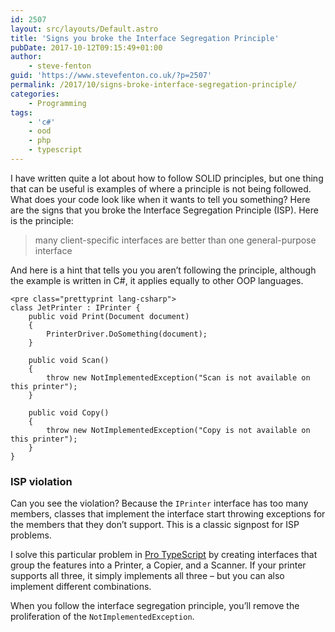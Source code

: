 ```yaml
---
id: 2507
layout: src/layouts/Default.astro
title: 'Signs you broke the Interface Segregation Principle'
pubDate: 2017-10-12T09:15:49+01:00
author:
    - steve-fenton
guid: 'https://www.stevefenton.co.uk/?p=2507'
permalink: /2017/10/signs-broke-interface-segregation-principle/
categories:
    - Programming
tags:
    - 'c#'
    - ood
    - php
    - typescript
---
```


I have written quite a lot about how to follow SOLID principles, but one thing that can be useful is examples of where a principle is not being followed. What does your code look like when it wants to tell you something? Here are the signs that you broke the Interface Segregation Principle (ISP). Here is the principle:

> many client-specific interfaces are better than one general-purpose interface

And here is a hint that tells you you aren’t following the principle, although the example is written in C#, it applies equally to other OOP languages.

```
<pre class="prettyprint lang-csharp">
class JetPrinter : IPrinter {
    public void Print(Document document)
    {
        PrinterDriver.DoSomething(document);
    }

    public void Scan()
    {
        throw new NotImplementedException("Scan is not available on this printer");
    }

    public void Copy()
    {
        throw new NotImplementedException("Copy is not available on this printer");
    }
}
```

### ISP violation

Can you see the violation? Because the `IPrinter` interface has too many members, classes that implement the interface start throwing exceptions for the members that they don’t support. This is a classic signpost for ISP problems.

I solve this particular problem in [Pro TypeScript](https://www.stevefenton.co.uk/publications/pro-typescript/) by creating interfaces that group the features into a Printer, a Copier, and a Scanner. If your printer supports all three, it simply implements all three – but you can also implement different combinations.

When you follow the interface segregation principle, you’ll remove the proliferation of the `NotImplementedException`.